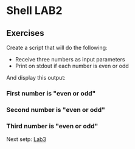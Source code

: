 # Shell LAB2

## Exercises
Create a script that will do the following:
- Receive three numbers as input parameters
- Print on stdout if each number is even or odd


And display this output:

### First number is "even or odd"
### Second number is "even or odd"
### Third number is "even or odd"

Next setp: [Lab3](lab3.md)